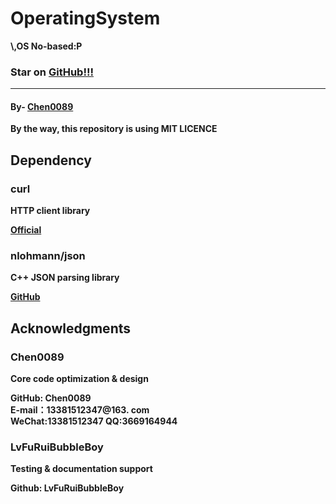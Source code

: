 # OperatingSystem
<b>\\,OS No-based:P<b>

<h3>
  Star on 
  <a href=github.com/chen0089/operatingsystem">GitHub!!!</a>
</h3>
<hr>
<h4>By-
  <a href="https://github.com/chen0089">Chen0089</a>
</h4>
By the way, this repository is using MIT LICENCE

## Dependency

### curl  
HTTP client library

[Official](https://curl.se)  

### nlohmann/json  

C++ JSON parsing library  

[GitHub](https://github.com/nlohmann/json)  

## Acknowledgments  

### Chen0089  

Core code optimization & design  

GitHub: Chen0089  
E-mail：13381512347@163. com  
WeChat:13381512347
QQ:3669164944

### LvFuRuiBubbleBoy  

Testing & documentation support  

Github: LvFuRuiBubbleBoy  
